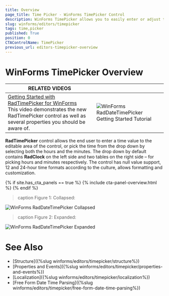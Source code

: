 ```yaml
---
title: Overview
page_title: Time Picker - WinForms TimePicker Control 
description: WinForms TimePicker allows you to easily enter or adjust time value by selecting the time form a drop down or using the up/down buttons.
slug: winforms/editors/timepicker
tags: time,picker
published: True
position: 0
CTAControlName: TimePicker
previous_url: editors-timepicker-overview
---
```


# WinForms TimePicker Overview

| RELATED VIDEOS |  |
| ------ | ------ |
|[Getting Started with RadTimePicker for WinForms](http://tv.telerik.com/watch/winforms/getting-started-with-radtimepicker-for-winforms)<br>This video demonstrates the new RadTimePicker control as well as several properties you should be aware of.|![WinForms RadDateTimePicker Getting Started Tutorial](images/editors-timepicker-overview003.png)|

__RadTimePicker__ control allows the end user to enter a time value to the editable area of the control, or pick the time from the drop down by selecting both the hours and the minutes. The drop down by default contains __RadClock__ on the left side and two tables on the right side – for picking hours and minutes respectively. The control has null value support, 12 and 24-hour time formats according to the culture, allows formatting and customization. 

{% if site.has_cta_panels == true %}
{% include cta-panel-overview.html %}
{% endif %}

>caption Figure 1: Collapsed:

![WinForms RadDateTimePicker Collapsed](images/editors-timepicker-overview001.png)

>caption Figure 2: Expanded:

![WinForms RadDateTimePicker Expanded](images/editors-timepicker-overview002.png)

# See Also

* [Structure]({%slug winforms/editors/timepicker/structure%})
* [Properties and Events]({%slug winforms/editors/timepicker/properties-and-events%})
* [Localization]({%slug winforms/editors/timepicker/localization%})
* [Free Form Date Time Parsing]({%slug winforms/editors/timepicker/free-form-date-time-parsing%})
